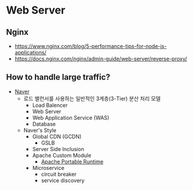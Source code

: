 # Web Server

## Nginx

* <https://www.nginx.com/blog/5-performance-tips-for-node-js-applications/>
* <https://docs.nginx.com/nginx/admin-guide/web-server/reverse-proxy/>

## How to handle large traffic?

* [Naver](https://d2.naver.com/helloworld/6070967)
  * 로드 밸런서를 사용하는 일반적인 3계층(3-Tier) 분산 처리 모델
    * Load Balencer
    * Web Server
    * Web Application Service (WAS)
    * Database
  * Naver's Style
    * Global CDN (GCDN)
      * GSLB
    * Server Side Inclusion
    * Apache Custom Module
      * [Apache Portable Runtime](https://apr.apache.org/)
    * Microservice
      * circuit breaker
      * service discovery
